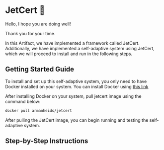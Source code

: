 # JetCert 🚀

Hello, I hope you are doing well!

Thank you for your time.

In this Artifact, we have implemented a framework called JetCert. Additionally, we have implemented a self-adaptive system using JetCert, which we will proceed to install and run in the following steps.

## Getting Started Guide
To install and set up this self-adaptive system, you only need to have Docker installed on your system. You can install Docker using [this link](https://www.docker.com/)

After installing Docker on your system, pull jetcert image using the command below:
```bash
docker pull armanheids/jetcert
```

After pulling the JetCert image, you can begin running and testing the self-adaptive system.


## Step-by-Step Instructions
